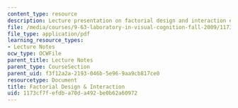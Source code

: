 ```yaml
---
content_type: resource
description: Lecture presentation on factorial design and interaction effects.
file: /media/courses/9-63-laboratory-in-visual-cognition-fall-2009/1173cf7fefdba70da492be0b62a60972_MIT9_63F09_lec05.pdf
file_type: application/pdf
learning_resource_types:
- Lecture Notes
ocw_type: OCWFile
parent_title: Lecture Notes
parent_type: CourseSection
parent_uid: f3f12a2a-2193-046b-5e96-9aa9cb817ce0
resourcetype: Document
title: Factorial Design & Interaction
uid: 1173cf7f-efdb-a70d-a492-be0b62a60972
---
```

